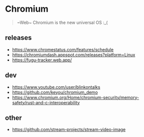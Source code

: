 Chromium
========

> ~Web~ Chromium is the new universal OS
:_(


releases
--------

* https://www.chromestatus.com/features/schedule
* https://chromiumdash.appspot.com/releases?platform=Linux
* https://fugu-tracker.web.app/

dev
----

* https://www.youtube.com/user/blinkontalks
* https://github.com/keyou/chromium_demo
* https://www.chromium.org/Home/chromium-security/memory-safety/rust-and-c-interoperability

other
----
* https://github.com/stream-projects/stream-video-image

